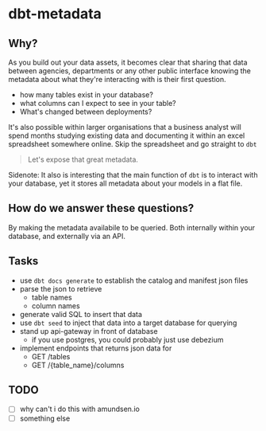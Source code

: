 # dbt-metadata

## Why?

As you build out your data assets, it becomes clear that sharing that data between agencies, departments or any other public interface knowing the metadata about what they're interacting with is their first question.

 - how many tables exist in your database?
 - what columns can I expect to see in your table?
 - What's changed between deployments?

It's also possible within larger organisations that a business analyst will spend months studying existing data and documenting it within an excel spreadsheet somewhere online. Skip the spreadsheet and go straight to `dbt`

> Let's expose that great metadata.

Sidenote: It also is interesting that the main function of `dbt` is to interact with your database, yet it stores all metadata about your models in a flat file.

## How do we answer these questions?

By making the metadata availabile to be queried. Both internally within your database, and externally via an API.

## Tasks

 - use `dbt docs generate` to establish the catalog and manifest json files
 - parse the json to retrieve
   - table names
   - column names
 - generate valid SQL to insert that data
 - use `dbt seed` to inject that data into a target database for querying
 - stand up api-gateway in front of database
   - if you use postgres, you could probably just use debezium
 - implement endpoints that returns json data for
   - GET /tables
   - GET /{table_name}/columns 

## TODO
 - [ ] why can't i do this with amundsen.io
 - [ ] something else